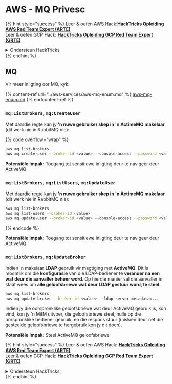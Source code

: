 # AWS - MQ Privesc

{% hint style="success" %}
Leer & oefen AWS Hack:<img src="/.gitbook/assets/image.png" alt="" data-size="line">[**HackTricks Opleiding AWS Red Team Expert (ARTE)**](https://training.hacktricks.xyz/courses/arte)<img src="/.gitbook/assets/image.png" alt="" data-size="line">\
Leer & oefen GCP Hack: <img src="/.gitbook/assets/image (2).png" alt="" data-size="line">[**HackTricks Opleiding GCP Red Team Expert (GRTE)**<img src="/.gitbook/assets/image (2).png" alt="" data-size="line">](https://training.hacktricks.xyz/courses/grte)

<details>

<summary>Ondersteun HackTricks</summary>

* Kontroleer die [**inskrywingsplanne**](https://github.com/sponsors/carlospolop)!
* **Sluit aan by die** 💬 [**Discord-groep**](https://discord.gg/hRep4RUj7f) of die [**telegram-groep**](https://t.me/peass) of **volg** ons op **Twitter** 🐦 [**@hacktricks\_live**](https://twitter.com/hacktricks\_live)**.**
* **Deel hacktruuks deur PRs in te dien by die** [**HackTricks**](https://github.com/carlospolop/hacktricks) en [**HackTricks Cloud**](https://github.com/carlospolop/hacktricks-cloud) github-opslag.

</details>
{% endhint %}

## MQ

Vir meer inligting oor MQ, kyk:

{% content-ref url="../aws-services/aws-mq-enum.md" %}
[aws-mq-enum.md](../aws-services/aws-mq-enum.md)
{% endcontent-ref %}

### `mq:ListBrokers`, `mq:CreateUser`

Met daardie regte kan jy **'n nuwe gebruiker skep in 'n ActimeMQ makelaar** (dit werk nie in RabbitMQ nie):

{% code overflow="wrap" %}
```bash
aws mq list-brokers
aws mq create-user --broker-id <value> --console-access --password <value> --username <value>
```
**Potensiële Impak:** Toegang tot sensitiewe inligting deur te navigeer deur ActiveMQ

### `mq:ListBrokers`, `mq:ListUsers`, `mq:UpdateUser`

Met daardie regte kan jy **'n nuwe gebruiker skep in 'n ActimeMQ makelaar** (dit werk nie in RabbitMQ nie):
```bash
aws mq list-brokers
aws mq list-users --broker-id <value>
aws mq update-user --broker-id <value> --console-access --password <value> --username <value>
```
{% endcode %}

**Potensiële Impak:** Toegang tot sensitiewe inligting deur te navigeer deur ActiveMQ

### `mq:ListBrokers`, `mq:UpdateBroker`

Indien 'n makelaar **LDAP** gebruik vir magtiging met **ActiveMQ**. Dit is moontlik om die **konfigurasie** van die LDAP-bediener te **verander na een wat deur die aanvaller beheer word**. Op hierdie manier sal die aanvaller in staat wees om **alle geloofsbriewe wat deur LDAP gestuur word, te steel**.
```bash
aws mq list-brokers
aws mq update-broker --broker-id <value> --ldap-server-metadata=...
```
Indien jy die oorspronklike geloofsbriewe wat deur ActiveMQ gebruik is, kon vind, kon jy 'n MitM uitvoer, die geloofsbriewe steel, hulle op die oorspronklike bediener gebruik, en die respons stuur (miskien deur net die gesteelde geloofsbriewe te hergebruik kon jy dit doen).

**Potensiële Impak:** Steel ActiveMQ geloofsbriewe

{% hint style="success" %}
Leer & oefen AWS Hack: <img src="/.gitbook/assets/image.png" alt="" data-size="line">[**HackTricks Opleiding AWS Red Team Expert (ARTE)**](https://training.hacktricks.xyz/courses/arte)<img src="/.gitbook/assets/image.png" alt="" data-size="line">\
Leer & oefen GCP Hack: <img src="/.gitbook/assets/image (2).png" alt="" data-size="line">[**HackTricks Opleiding GCP Red Team Expert (GRTE)**<img src="/.gitbook/assets/image (2).png" alt="" data-size="line">](https://training.hacktricks.xyz/courses/grte)

<details>

<summary>Ondersteun HackTricks</summary>

* Kontroleer die [**inskrywingsplanne**](https://github.com/sponsors/carlospolop)!
* **Sluit aan by die** 💬 [**Discord-groep**](https://discord.gg/hRep4RUj7f) of die [**telegram-groep**](https://t.me/peass) of **volg** ons op **Twitter** 🐦 [**@hacktricks\_live**](https://twitter.com/hacktricks\_live)**.**
* **Deel hacktruuks deur PR's in te dien by die** [**HackTricks**](https://github.com/carlospolop/hacktricks) en [**HackTricks Cloud**](https://github.com/carlospolop/hacktricks-cloud) github-opslag.

</details>
{% endhint %}
